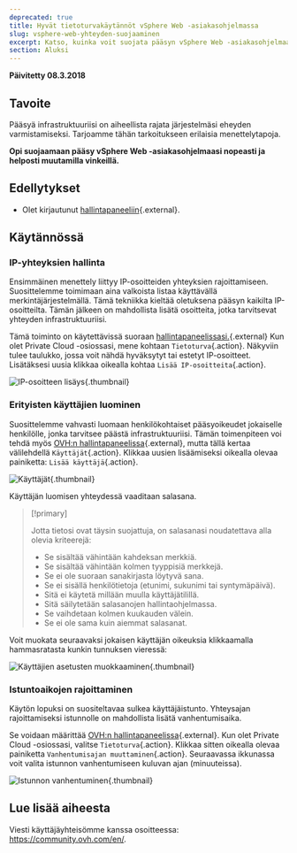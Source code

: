 ```yaml
---
deprecated: true
title: Hyvät tietoturvakäytännöt vSphere Web -asiakasohjelmassa
slug: vsphere-web-yhteyden-suojaaminen
excerpt: Katso, kuinka voit suojata pääsyn vSphere Web -asiakasohjelmaan
section: Aluksi
---
```


**Päivitetty 08.3.2018**

## Tavoite

Pääsyä infrastruktuuriisi on aiheellista rajata järjestelmäsi eheyden varmistamiseksi. Tarjoamme tähän tarkoitukseen erilaisia menettelytapoja.

**Opi suojaamaan pääsy vSphere Web -asiakasohjelmaasi nopeasti ja helposti muutamilla vinkeillä.**

## Edellytykset

- Olet kirjautunut [hallintapaneeliin](https://www.ovh.com/auth/?action=gotomanager&from=https://www.ovh.ie/&ovhSubsidiary=ie){.external}.

## Käytännössä

### IP-yhteyksien hallinta

Ensimmäinen menettely liittyy IP-osoitteiden yhteyksien rajoittamiseen. Suosittelemme toimimaan aina valkoista listaa käyttävällä merkintäjärjestelmällä. Tämä tekniikka kieltää oletuksena pääsyn kaikilta IP-osoitteilta. Tämän jälkeen on mahdollista lisätä osoitteita, jotka tarvitsevat yhteyden infrastruktuuriisi.

Tämä toiminto on käytettävissä suoraan [hallintapaneelissasi.](https://www.ovh.com/auth/?action=gotomanager&from=https://www.ovh.ie/&ovhSubsidiary=ie){.external} Kun olet Private Cloud -osiossasi, mene kohtaan `Tietoturva`{.action}. Näkyviin tulee taulukko, jossa voit nähdä hyväksytyt tai estetyt IP-osoitteet. Lisätäksesi uusia klikkaa oikealla kohtaa `Lisää IP-osoitteita`{.action}.

![IP-osoitteen lisäys](images/adding_ip.png){.thumbnail}


### Erityisten käyttäjien luominen

Suosittelemme vahvasti luomaan henkilökohtaiset pääsyoikeudet jokaiselle henkilölle, jonka tarvitsee päästä infrastruktuuriisi. Tämän toimenpiteen voi tehdä myös [OVH:n hallintapaneelissa](https://www.ovh.com/auth/?action=gotomanager&from=https://www.ovh.ie/&ovhSubsidiary=ie){.external}, mutta tällä kertaa välilehdellä `Käyttäjät`{.action}. Klikkaa uusien lisäämiseksi oikealla olevaa painiketta: `Lisää käyttäjä`{.action}.

![Käyttäjät](images/users.png){.thumbnail}


Käyttäjän luomisen yhteydessä vaaditaan salasana.

> [!primary]
>
> Jotta tietosi ovat täysin suojattuja, on salasanasi noudatettava alla olevia kriteerejä:
>
> - Se sisältää vähintään kahdeksan merkkiä.
> - Se sisältää vähintään kolmen tyyppisiä merkkejä.
> - Se ei ole suoraan sanakirjasta löytyvä sana.
> - Se ei sisällä henkilötietoja (etunimi, sukunimi tai syntymäpäivä).
> - Sitä ei käytetä millään muulla käyttäjätilillä.
> - Sitä säilytetään salasanojen hallintaohjelmassa.
> - Se vaihdetaan kolmen kuukauden välein.
> - Se ei ole sama kuin aiemmat salasanat.
>

Voit muokata seuraavaksi jokaisen käyttäjän oikeuksia klikkaamalla hammasratasta kunkin tunnuksen vieressä:

![Käyttäjien asetusten muokkaaminen](images/users_edit.png){.thumbnail}

### Istuntoaikojen rajoittaminen

Käytön lopuksi on suositeltavaa sulkea käyttäjäistunto. Yhteysajan rajoittamiseksi istunnolle on mahdollista lisätä vanhentumisaika.

Se voidaan määrittää [OVH:n hallintapaneelissa](https://www.ovh.com/auth/?action=gotomanager&from=https://www.ovh.ie/&ovhSubsidiary=ie){.external}. Kun olet Private Cloud -osiossasi, valitse `Tietoturva`{.action}. Klikkaa sitten oikealla olevaa painiketta `Vanhentumisajan muuttaminen`{.action}. Seuraavassa ikkunassa voit valita istunnon vanhentumiseen kuluvan ajan (minuuteissa).

![Istunnon vanhentuminen](images/expiration.png){.thumbnail}

## Lue lisää aiheesta

Viesti käyttäjäyhteisömme kanssa osoitteessa: <https://community.ovh.com/en/>.